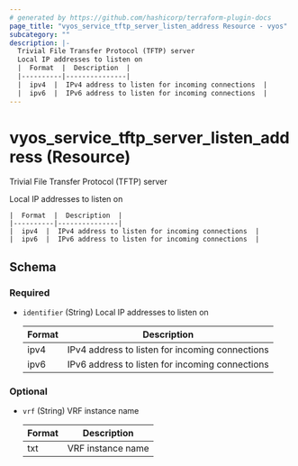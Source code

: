 ```yaml
---
# generated by https://github.com/hashicorp/terraform-plugin-docs
page_title: "vyos_service_tftp_server_listen_address Resource - vyos"
subcategory: ""
description: |-
  Trivial File Transfer Protocol (TFTP) server
  Local IP addresses to listen on
  |  Format  |  Description  |
  |----------|---------------|
  |  ipv4  |  IPv4 address to listen for incoming connections  |
  |  ipv6  |  IPv6 address to listen for incoming connections  |
---
```


# vyos_service_tftp_server_listen_address (Resource)

Trivial File Transfer Protocol (TFTP) server

Local IP addresses to listen on

    |  Format  |  Description  |
    |----------|---------------|
    |  ipv4  |  IPv4 address to listen for incoming connections  |
    |  ipv6  |  IPv6 address to listen for incoming connections  |



<!-- schema generated by tfplugindocs -->
## Schema

### Required

- `identifier` (String) Local IP addresses to listen on

    |  Format  |  Description  |
    |----------|---------------|
    |  ipv4  |  IPv4 address to listen for incoming connections  |
    |  ipv6  |  IPv6 address to listen for incoming connections  |

### Optional

- `vrf` (String) VRF instance name

    |  Format  |  Description  |
    |----------|---------------|
    |  txt  |  VRF instance name  |
